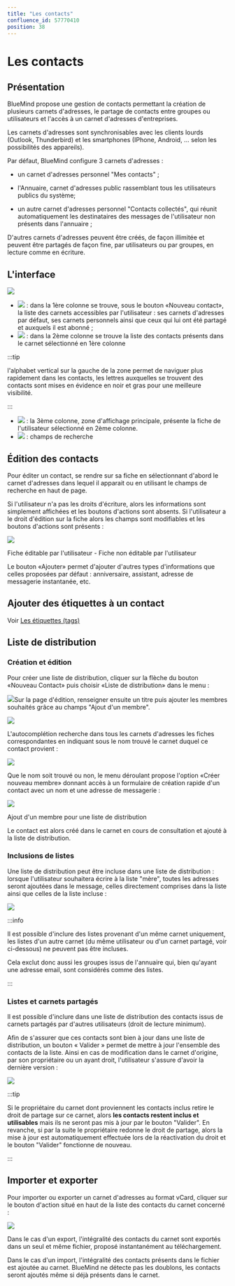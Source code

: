```yaml
---
title: "Les contacts"
confluence_id: 57770410
position: 38
---
```

# Les contacts


## Présentation

BlueMind propose une gestion de contacts permettant la création de plusieurs carnets d'adresses, le partage de contacts entre groupes ou utilisateurs et l'accès à un carnet d'adresses d'entreprises.

Les carnets d'adresses sont synchronisables avec les clients lourds (Outlook, Thunderbird) et les smartphones (IPhone, Android, ... selon les possibilités des appareils).

Par défaut, BlueMind configure 3 carnets d'adresses :

- un carnet d'adresses personnel "Mes contacts" ;

- l'Annuaire, carnet d'adresses public rassemblant tous les utilisateurs publics du système;
- un autre carnet d'adresses personnel "Contacts collectés", qui réunit automatiquement les destinataires des messages de l'utilisateur non présents dans l'annuaire ;


D'autres carnets d'adresses peuvent être créés, de façon illimitée et peuvent être partagés de façon fine, par utilisateurs ou par groupes, en lecture comme en écriture.


## L'interface

![](../../../attachments/57770410/62555135.png)

- ![](../../../attachments/57769989/69896475.png) : dans la 1ère colonne se trouve, sous le bouton «Nouveau contact», la liste des carnets accessibles par l'utilisateur : ses carnets d'adresses par défaut, ses carnets personnels ainsi que ceux qui lui ont été partagé et auxquels il est abonné ;
- ![](../../../attachments/57769989/69896474.png) : dans la 2ème colonne se trouve la liste des contacts présents dans le carnet sélectionné en 1ère colonne


:::tip

l'alphabet vertical sur la gauche de la zone permet de naviguer plus rapidement dans les contacts, les lettres auxquelles se trouvent des contacts sont mises en évidence en noir et gras pour une meilleure visibilité.

:::

- ![](../../../attachments/57769989/69896473.png) : la 3ème colonne, zone d'affichage principale, présente la fiche de l'utilisateur sélectionné en 2ème colonne.
- ![](../../../attachments/57769989/69896472.png) : champs de recherche


## Édition des contacts

Pour éditer un contact, se rendre sur sa fiche en sélectionnant d'abord le carnet d'adresses dans lequel il apparait ou en utilisant le champs de recherche en haut de page.

Si l'utilisateur n'a pas les droits d'écriture, alors les informations sont simplement affichées et les boutons d'actions sont absents. Si l'utilisateur a le droit d'édition sur la fiche alors les champs sont modifiables et les boutons d'actions sont présents :


![](../../../attachments/57770410/62555133.png)


Fiche éditable par l'utilisateur - Fiche non éditable par l'utilisateur


Le bouton «Ajouter» permet d'ajouter d'autres types d'informations que celles proposées par défaut : anniversaire, assistant, adresse de messagerie instantanée, etc.

## Ajouter des étiquettes à un contact

Voir [Les étiquettes (tags)](/Guide_de_l_utilisateur/Les_catégories_tags_/)

## Liste de distribution

### Création et édition

Pour créer une liste de distribution, cliquer sur la flèche du bouton «Nouveau Contact» puis choisir «Liste de distribution» dans le menu :

![](../../../attachments/57770410/62555129.png)Sur la page d'édition, renseigner ensuite un titre puis ajouter les membres souhaités grâce au champs "Ajout d'un membre".

![](../../../attachments/57770410/62555125.png)

L'autocomplétion recherche dans tous les carnets d'adresses les fiches correspondantes en indiquant sous le nom trouvé le carnet duquel ce contact provient :

![](../../../attachments/57770410/62555123.png)

Que le nom soit trouvé ou non, le menu déroulant propose l'option «Créer nouveau membre» donnant accès à un formulaire de création rapide d'un contact avec un nom et une adresse de messagerie :


![](../../../attachments/57770410/62555127.png)


Ajout d'un membre pour une liste de distribution


Le contact est alors créé dans le carnet en cours de consultation et ajouté à la liste de distribution.

### Inclusions de listes

Une liste de distribution peut être incluse dans une liste de distribution : lorsque l'utilisateur souhaitera écrire à la liste "mère", toutes les adresses seront ajoutées dans le message, celles directement comprises dans la liste ainsi que celles de la liste incluse :

![](../../../attachments/57770410/62555122.png)


:::info

Il est possible d'inclure des listes provenant d'un même carnet uniquement, les listes d'un autre carnet (du même utilisateur ou d'un carnet partagé, voir ci-dessous) ne peuvent pas être incluses.

Cela exclut donc aussi les groupes issus de l'annuaire qui, bien qu'ayant une adresse email, sont considérés comme des listes.

:::

### Listes et carnets partagés

Il est possible d'inclure dans une liste de distribution des contacts issus de carnets partagés par d'autres utilisateurs (droit de lecture minimum).

Afin de s'assurer que ces contacts sont bien à jour dans une liste de distribution, un bouton « Valider » permet de mettre à jour l'ensemble des contacts de la liste. Ainsi en cas de modification dans le carnet d'origine, par son propriétaire ou un ayant droit, l'utilisateur s'assure d'avoir la dernière version :

![](../../../attachments/57770410/62555121.png)


:::tip

Si le propriétaire du carnet dont proviennent les contacts inclus retire le droit de partage sur ce carnet, alors ****les contacts restent inclus et utilisables**** mais ils ne seront pas mis à jour par le bouton "Valider". En revanche, si par la suite le propriétaire redonne le droit de partage, alors la mise à jour est automatiquement effectuée lors de la réactivation du droit et le bouton "Valider" fonctionne de nouveau.

:::


## Importer et exporter

Pour importer ou exporter un carnet d'adresses au format vCard, cliquer sur le bouton d'action situé en haut de la liste des contacts du carnet concerné :

![](../../../attachments/57770410/62555131.png)

Dans le cas d'un export, l'intégralité des contacts du carnet sont exportés dans un seul et même fichier, proposé instantanément au téléchargement.

Dans le cas d'un import, l'intégralité des contacts présents dans le fichier est ajoutée au carnet. BlueMind ne détecte pas les doublons, les contacts seront ajoutés même si déjà présents dans le carnet.


